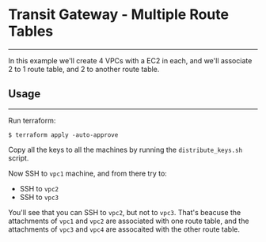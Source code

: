 # Transit Gateway - Multiple Route Tables
---

In this example we'll create 4 VPCs with a EC2 in each, and we'll associate 2 to 1 route table, and 2 to another route table.



## Usage
---

Run terraform:
```
$ terraform apply -auto-approve
```

Copy all the keys to all the machines by running the `distribute_keys.sh` script.

Now SSH to `vpc1` machine, and from there try to:
* SSH to `vpc2`
* SSH to `vpc3`

You'll see that you can SSH to `vpc2`, but not to `vpc3`. That's beacuse the attachments of `vpc1` and `vpc2` are
associated with one route table, and the attachments of `vpc3` and `vpc4` are assocaited with the other route table.

